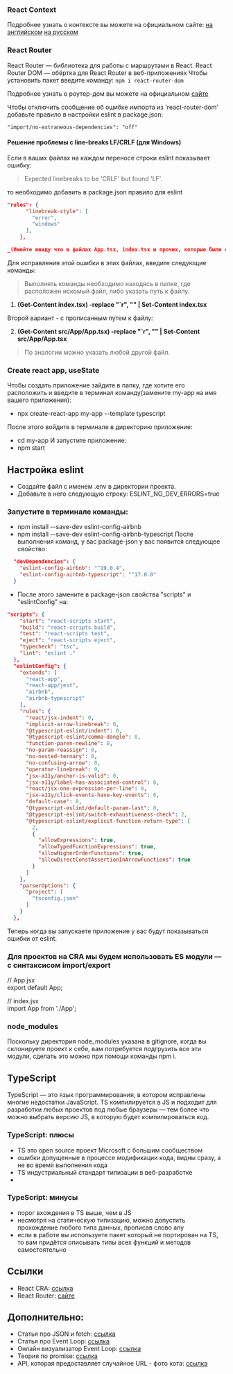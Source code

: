 
### React Context

Подробнее узнать о контексте вы можете на официальном сайте: 
[на английском](https://hy.reactjs.org/docs/context.html)
[на русском](https://hy.reactjs.org/docs/context.html)




### React Router

React Router — библиотека для работы с маршрутами в React. 
React Router DOM — обёртка для React Router в веб-приложениях
Чтобы установить пакет введите команду:
```npm i react-router-dom```
  
Подробнее узнать о роутер-дом вы можете на официальном [сайте](https://reactrouter.com/en/main)

Чтобы отключить сообщение об ошибке импорта из 'react-router-dom' добавьте правило в настройки eslint в package.json:  

```"import/no-extraneous-dependencies": "off"```

#### Решение проблемы с line-breaks LF/CRLF (для Windows)

Если в ваших файлах на каждом переносе строки eslint показывает ошибку:

> Expected linebreaks to be 'CRLF' but found 'LF'.

то необходимо добавить в package.json правило для eslint

```json lines
"rules": {
      "linebreak-style": [
        "error",
        "windows"
      ],
    },
```

```json lines
_(Имейте ввиду что в файлах App.tsx, index.tsx и прочих, которые были созданы вместе с приложением, всё равно останется эта ошибка.)_
```

Для исправления этой ошибки в этих файлах, введите следующие команды:

> Выполнять команды необходимо находясь в папке, где расположен искомый файл, либо указать путь к файлу.

1. **(Get-Content index.tsx) -replace "`r", "" | Set-Content index.tsx**

Второй вариант - с прописанным путем к файлу:

2. **(Get-Content src/App/App.tsx) -replace "`r", "" | Set-Content src/App/App.tsx**

> По аналогии можно указать любой другой файл.


### Create react app, useState
Чтобы создать приложение зайдите в папку, где хотите его расположить и введите в терминал команду(замените my-app на имя вашего приложения):
- npx create-react-app my-app --template typescript

После этого войдите в терминале в директорию приложение:
- cd my-app
  И запустите приложение:
- npm start

## Настройка eslint
- Создайте файл с именем .env в директории проекта.
- Добавьте в него следующую строку:
  ESLINT_NO_DEV_ERRORS=true

### Запустите в терминале команды:
- npm install --save-dev eslint-config-airbnb
- npm install --save-dev eslint-config-airbnb-typescript
  После выполнения команд, у вас package-json у вас появится следующее свойство:
```json lines
  "devDependencies": {
    "eslint-config-airbnb": "^19.0.4",
    "eslint-config-airbnb-typescript": "^17.0.0"
  }
```


- После этого замените в package-json свойства "scripts" и "eslintConfig" на:
````json lines
"scripts": {
    "start": "react-scripts start",
    "build": "react-scripts build",
    "test": "react-scripts test",
    "eject": "react-scripts eject",
    "typecheck": "tsc",
    "lint": "eslint ."
  },
  "eslintConfig": {
    "extends": [
      "react-app",
      "react-app/jest",
      "airbnb",
      "airbnb-typescript"
    ],
    "rules": {
      "react/jsx-indent": 0,
      "implicit-arrow-linebreak": 0,
      "@typescript-eslint/indent": 0,
      "@typescript-eslint/comma-dangle": 0,
      "function-paren-newline": 0,
      "no-param-reassign": 0,
      "no-nested-ternary": 0,
      "no-confusing-arrow": 0,
      "operator-linebreak": 0,
      "jsx-a11y/anchor-is-valid": 0,
      "jsx-a11y/label-has-associated-control": 0,
      "react/jsx-one-expression-per-line": 0,
      "jsx-a11y/click-events-have-key-events": 0,
      "default-case": 0,
      "@typescript-eslint/default-param-last": 0,
      "@typescript-eslint/switch-exhaustiveness-check": 2,
      "@typescript-eslint/explicit-function-return-type": [
        2,
        {
          "allowExpressions": true,
          "allowTypedFunctionExpressions": true,
          "allowHigherOrderFunctions": true,
          "allowDirectConstAssertionInArrowFunctions": true
        }
      ]
    },
    "parserOptions": {
      "project": [
        "tsconfig.json"
      ]
    }
  },
````

Теперь когда вы запускаете приложение у вас будут показываться ошибки от eslint.

### Для проектов на CRA мы будем использовать ES модули — с синтаксисом import/export
// App.jsx  
export default App;

// index.jsx  
import App from './App';

### node_modules
Поскольку директория node_modules указана в gitignore, когда вы склонируете проект к себе, вам потребуется подгрузить все эти модули, сделать это можно при помощи команды npm i.

## TypeScript
TypeScript — это язык программирования, в котором исправлены многие недостатки JavaScript.
TS компилируется в JS и подходит для разработки любых проектов под любые браузеры — тем более что можно выбрать версию JS, в которую будет компилироваться код.

###  TypeScript: плюсы
- TS это open source проект Microsoft с большим сообществом
- ошибки допущенные в процессе модификации кода, видны
  сразу, а не во время выполнения кода
- TS индустриальный стандарт типизации в веб-разработке
-
###  TypeScript: минусы
- порог вхождения в TS выше, чем в JS
- несмотря на статическую типизацию, можно допустить
  прохождение любого типа данных, прописав слово any
- если в работе вы используете пакет который не портирован
  на TS, то вам придётся описывать типы всех функций и методов самостоятельно

## Ссылки
- React CRA: [ссылка](https://create-react-app.dev/docs/adding-typescript/)
- React Router: [сайте]("https://reactrouter.com/en/main")


## Дополнительно:

- Статья про JSON и fetch: [ссылка](https://dmitripavlutin.com/fetch-with-json/)
- Статья про Event Loop: [ссылка](https://dev.to/lydiahallie/javascript-visualized-event-loop-3dif)
- Онлайн визуализатор Event Loop: [ссылка](http://latentflip.com/loupe/?code=!!!PGJ1dHRvbj5DbGljayBtZSE8L2J1dHRvbj4%3D)
- Теория по promise: [ссылка](https://learn.javascript.ru/promise-basics)
- API, которая предоставляет случайное URL - фото кота: [ссылка](https://aws.random.cat/meow)



